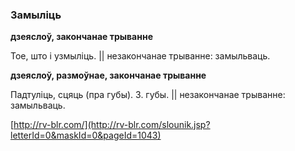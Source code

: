 ### Замыліць
**дзеяслоў, закончанае трыванне**

Тое, што і узмыліць. || незакончанае трыванне: замыльваць.

**дзеяслоў, размоўнае, закончанае трыванне**

Падтуліць, сцяць (пра губы). З. губы. || незакончанае трыванне: замыльваць.

<a rel="author">[http://rv-blr.com/](http://rv-blr.com/slounik.jsp?letterId=0&maskId=0&pageId=1043)</a>
